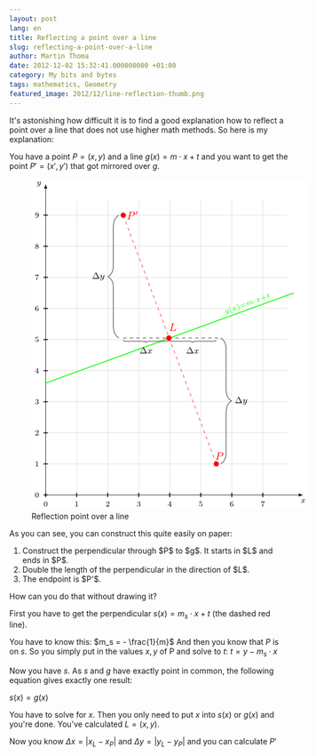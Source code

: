 ```yaml
---
layout: post
lang: en
title: Reflecting a point over a line
slug: reflecting-a-point-over-a-line
author: Martin Thoma
date: 2012-12-02 15:32:41.000000000 +01:00
category: My bits and bytes
tags: mathematics, Geometry
featured_image: 2012/12/line-reflection-thumb.png
---
```

It's astonishing how difficult it is to find a good explanation how to reflect a point over a line that does not use higher math methods. So here is my explanation:

You have a point $P = (x,y)$ and a line $g(x) = m \cdot x + t$ and you want to get the point $P' = (x', y')$ that got mirrored over $g$.

<figure class="aligncenter">
            <a href="../images/2012/12/line-reflection.png"><img src="../images/2012/12/line-reflection.png" alt="Reflection point over a line" style="max-width:500px;max-height:596px" class="size-full wp-image-49811"/></a>
            <figcaption class="text-center">Reflection point over a line</figcaption>
        </figure>

As you can see, you can construct this quite easily on paper:
<ol>
  <li>Construct the perpendicular through $P$ to $g$. It starts in $L$ and ends in $P$.</li>
  <li>Double the length of the perpendicular in the direction of $L$.</li>
  <li>The endpoint is $P'$.</li>
</ol>

How can you do that without drawing it?

First you have to get the perpendicular $s(x) = m_s \cdot x + t$ (the dashed red line).

You have to know this: $m_s = - \frac{1}{m}$
And then you know that $P$ is on $s$. So you simply put in the values $x,y$ of P and solve to $t$:
$t = y - m_s \cdot x$

Now you have $s$. As $s$ and $g$ have exactly point in common, the following equation gives exactly one result:

$s(x) = g(x)$

You have to solve for $x$. Then you only need to put $x$ into $s(x)$ or $g(x)$ and you're done. You've calculated $L = (x,y)$.

Now you know $\Delta x = |x_L - x_P|$ and $\Delta y = |y_L - y_P|$ and you can calculate $P'$

